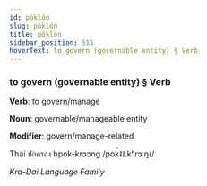 ```yaml
---
id: pöklön
slug: pöklön
title: pöklön
sidebar_position: 515
hoverText: to govern (governable entity) § Verb
---
```


### to govern (governable entity) § Verb

**Verb**: to govern/manage

**Noun**: governable/manageable entity

**Modifier**: govern/manage-related

Thai ปกครอง bpòk-krɔɔng /pok̚˨˩.kʰrɔːŋ˧/

*Kra-Dai Language Family*